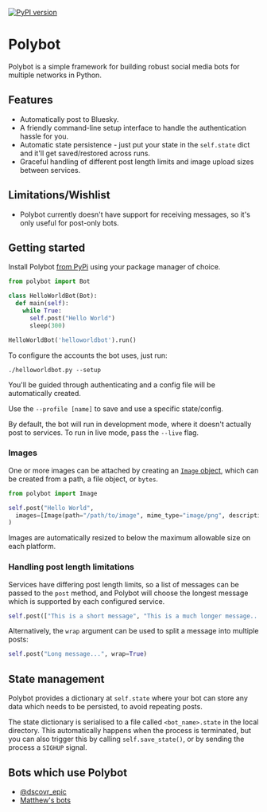 [![PyPI version](https://badge.fury.io/py/polybot.svg)](https://badge.fury.io/py/polybot)

# Polybot

Polybot is a simple framework for building robust social media bots for multiple networks in Python.

## Features

* Automatically post to Bluesky.
* A friendly command-line setup interface to handle the authentication hassle for you.
* Automatic state persistence - just put your state in the `self.state`
  dict and it'll get saved/restored across runs.
* Graceful handling of different post length limits and image upload sizes between services.



## Limitations/Wishlist

* Polybot currently doesn't have support for receiving messages, so it's only useful for post-only
  bots.

## Getting started
Install Polybot [from PyPi](https://pypi.org/project/polybot/) using your package manager of choice.

```python
from polybot import Bot

class HelloWorldBot(Bot):
  def main(self):
    while True:
      self.post("Hello World")
      sleep(300)

HelloWorldBot('helloworldbot').run()
```

To configure the accounts the bot uses, just run:

    ./helloworldbot.py --setup

You'll be guided through authenticating and a config file will be automatically created.

Use the `--profile [name]` to save and use a specific state/config.

By default, the bot will run in development mode, where it doesn't actually post to services. To run
in live mode, pass the `--live` flag.

### Images

One or more images can be attached by creating an [`Image` object](./polybot/image.py), which can be
created from a path, a file object, or `bytes`.

```python
from polybot import Image

self.post("Hello World",
  images=[Image(path="/path/to/image", mime_type="image/png", description="Alt text")]
)
```

Images are automatically resized to below the maximum allowable size on each platform.

### Handling post length limitations

Services have differing post length limits, so a list of messages can be passed to the `post` method,
and Polybot will choose the longest message which is supported by each configured service.

```python
self.post(["This is a short message", "This is a much longer message......"])
```

Alternatively, the `wrap` argument can be used to split a message into multiple posts:

```python
self.post("Long message...", wrap=True)
```

## State management

Polybot provides a dictionary at `self.state` where your bot can store any data which needs to be
persisted, to avoid repeating posts.

The state dictionary is serialised to a file called `<bot_name>.state` in the local directory.
This automatically happens when the process is terminated, but you can also trigger this
by calling `self.save_state()`, or by sending the process a `SIGHUP` signal.

## Bots which use Polybot

* [@dscovr_epic](https://bot.country/@dscovr_epic)
* [Matthew's bots](https://github.com/dracos/scheduler)
